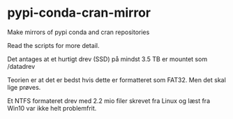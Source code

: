 # pypi-conda-cran-mirror
Make mirrors of pypi conda and cran repositories

Read the scripts for more detail. 

Det antages at et hurtigt drev (SSD) på mindst 3.5 TB er mountet som /datadrev

Teorien er at det er bedst hvis dette er formatteret som FAT32. Men det skal lige prøves. 

Et NTFS formateret drev med 2.2 mio filer skrevet fra Linux og læst fra Win10 var ikke helt problemfrit. 
#

